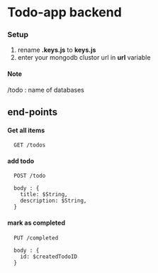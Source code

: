 
# Todo-app backend

### Setup
1. rename **.keys.js** to **keys.js**
2. enter your mongodb clustor url in **url** variable

#### Note
/todo : name of databases

## end-points

#### Get all items

```http
  GET /todos
```
#### add todo

```http
  POST /todo

  body : {
    title: $String,
    description: $String,
  }
```

#### mark as completed

```http
  PUT /completed

  body : {
    id: $createdTodoID
  }
```